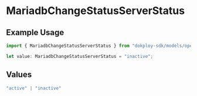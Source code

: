 # MariadbChangeStatusServerStatus

## Example Usage

```typescript
import { MariadbChangeStatusServerStatus } from "dokploy-sdk/models/operations";

let value: MariadbChangeStatusServerStatus = "inactive";
```

## Values

```typescript
"active" | "inactive"
```
